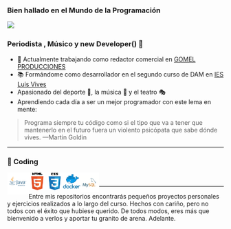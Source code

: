 ### Bien hallado en el Mundo de la Programación 

<img src = "https://aleduran.com/wp-content/uploads/Javascript.gif">

### Periodista , Músico y new Developer() :baby:


- :newspaper: Actualmente trabajando como redactor comercial en [GOMEL PRODUCCIONES](https://gomel.es/)
- :books: Formándome como desarrollador en el segundo curso de DAM en [IES Luis Vives](http://iesluisvives.es/)
- Apasionado del deporte :tennis:, la música :musical_keyboard: y el teatro :performing_arts:
- Aprendiendo cada día a ser un mejor programador con este lema en mente:
>Programa siempre tu código como si el tipo que va a tener que mantenerlo en el futuro fuera un violento psicópata que sabe dónde vives. —Martin Goldin

---
### :hammer: Coding
<img align="left" alt="html" width="50px" src="https://raw.githubusercontent.com/github/explore/80688e429a7d4ef2fca1e82350fe8e3517d3494d/topics/java/java.png">

<img align="left" alt="html" width="40px" src="https://raw.githubusercontent.com/github/explore/80688e429a7d4ef2fca1e82350fe8e3517d3494d/topics/html/html.png">

<img align="left" alt="html" width="40px" src="https://raw.githubusercontent.com/github/explore/80688e429a7d4ef2fca1e82350fe8e3517d3494d/topics/css/css.png">

<img align="left" alt="html" width="40px" src="https://raw.githubusercontent.com/github/explore/80688e429a7d4ef2fca1e82350fe8e3517d3494d/topics/docker/docker.png">

<img align="left" alt="html" width="44px" src="https://raw.githubusercontent.com/github/explore/80688e429a7d4ef2fca1e82350fe8e3517d3494d/topics/mysql/mysql.png">

<br/>


---
Entre mis repositorios encontrarás pequeños proyectos personales y ejercicios realizados a lo largo del curso. Hechos con cariño, pero no todos con el éxito que hubiese querido. De todos modos, eres más que bienvenido a verlos y aportar tu granito de arena. Adelante.
